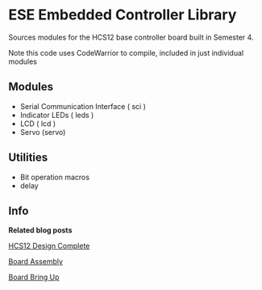 
ESE Embedded Controller Library
===============================

Sources modules for the HCS12 base controller board built in Semester 4.

Note this code uses CodeWarrior to compile, included in just individual modules

Modules
-------

* Serial Communication Interface ( sci )
* Indicator LEDs                 ( leds )
* LCD                            ( lcd )
* Servo                          (servo)

Utilities
---------

* Bit operation macros
* delay

Info
----

**Related blog posts**

[HCS12 Design Complete](http://nnarain.github.io/2015/02/28/HCS12%20Board%20Complete!.html)

[Board Assembly](http://nnarain.github.io/2015/03/18/Board%20Assembly!!!.html)

[Board Bring Up](http://nnarain.github.io/2015/03/27/Board%20Bring%20Up.html)


